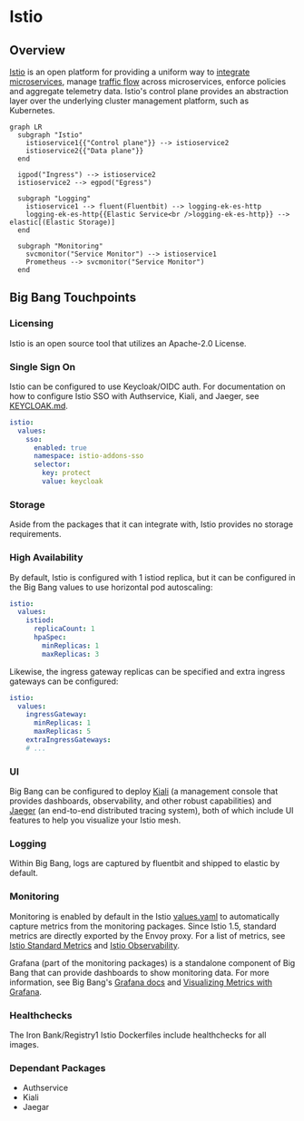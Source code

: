 # Istio

## Overview

[Istio](https://istio.io/latest/docs/concepts/what-is-istio/) is an open platform for providing a uniform way to [integrate microservices](https://istio.io/latest/docs/examples/microservices-istio/), manage [traffic flow](https://istio.io/latest/docs/concepts/traffic-management/) across microservices, enforce policies and aggregate telemetry data. Istio's control plane provides an abstraction
layer over the underlying cluster management platform, such as Kubernetes.

```mermaid
graph LR
  subgraph "Istio"
    istioservice1{{"Control plane"}} --> istioservice2
    istioservice2{{"Data plane"}} 
  end      
  
  igpod("Ingress") --> istioservice2
  istioservice2 --> egpod("Egress")

  subgraph "Logging"
    istioservice1 --> fluent(Fluentbit) --> logging-ek-es-http
    logging-ek-es-http{{Elastic Service<br />logging-ek-es-http}} --> elastic[(Elastic Storage)]
  end

  subgraph "Monitoring"
    svcmonitor("Service Monitor") --> istioservice1
    Prometheus --> svcmonitor("Service Monitor")
  end
```

## Big Bang Touchpoints

### Licensing

Istio is an open source tool that utilizes an Apache-2.0 License.

### Single Sign On

Istio can be configured to use Keycloak/OIDC auth. For documentation on how to configure Istio SSO with Authservice, Kiali, and Jaeger, see [KEYCLOAK.md](https://repo1.dso.mil/platform-one/big-bang/apps/core/istio-controlplane/-/blob/main/docs/KEYCLOAK.md).

```yaml
istio:
  values:
    sso:
      enabled: true
      namespace: istio-addons-sso
      selector:
        key: protect
        value: keycloak
```

### Storage

Aside from the packages that it can integrate with, Istio provides no storage requirements.
### High Availability

By default, Istio is configured with 1 istiod replica, but it can be configured in the Big Bang values to use horizontal pod autoscaling:

```yaml
istio:
  values:
    istiod:
      replicaCount: 1
      hpaSpec:
        minReplicas: 1
        maxReplicas: 3
```

Likewise, the ingress gateway replicas can be specified and extra ingress gateways can be configured:

```yaml
istio:
  values:
    ingressGateway:
      minReplicas: 1
      maxReplicas: 5
    extraIngressGateways:
    # ...
```

### UI

Big Bang can be configured to deploy [Kiali](https://repo1.dso.mil/platform-one/big-bang/apps/core/kiali) (a management console that provides dashboards, observability, and other robust capabilities) and [Jaeger](https://repo1.dso.mil/platform-one/big-bang/apps/core/jaeger) (an end-to-end distributed tracing system), both of which include UI features to help you visualize your Istio mesh.

### Logging

Within Big Bang, logs are captured by fluentbit and shipped to elastic by default.

### Monitoring

Monitoring is enabled by default in the Istio [values.yaml](https://repo1.dso.mil/platform-one/big-bang/apps/core/istio-controlplane/-/blob/main/chart/values.yaml#L21-22) to automatically capture metrics from the monitoring packages. Since Istio 1.5, standard metrics are directly exported by the Envoy proxy. For a list of metrics, see [Istio Standard Metrics](https://istio.io/latest/docs/reference/config/metrics/#metrics) and [Istio Observability](https://istio.io/latest/docs/ops/best-practices/observability/).

Grafana (part of the monitoring packages) is a standalone component of Big Bang that can provide dashboards to show monitoring data. For more information, see Big Bang's [Grafana docs](https://repo1.dso.mil/platform-one/big-bang/apps/core/monitoring/-/tree/main/docs#grafana) and [Visualizing Metrics with Grafana](https://istio.io/latest/docs/tasks/observability/metrics/using-istio-dashboard/).

### Healthchecks

The Iron Bank/Registry1 Istio Dockerfiles include healthchecks for all images.

### Dependant Packages

- Authservice
- Kiali
- Jaegar